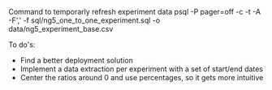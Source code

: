 Command to temporarly refresh experiment data
psql -P pager=off -c -t -A -F',' -f sql/ng5_one_to_one_experiment.sql -o data/ng5_experiment_base.csv

To do's:
- Find a better deployment solution
- Implement a data extraction per experiment with a set of start/end dates
- Center the ratios around 0 and use percentages, so it gets more intuitive
